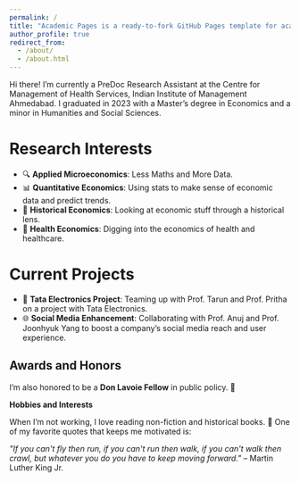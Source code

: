 ```yaml
---
permalink: /
title: "Academic Pages is a ready-to-fork GitHub Pages template for academic personal websites"
author_profile: true
redirect_from: 
  - /about/
  - /about.html
---
```


Hi there! I’m currently a PreDoc Research Assistant at the Centre for Management of Health Services, Indian Institute of Management Ahmedabad. I graduated in 2023 with a Master’s degree in Economics and a minor in Humanities and Social Sciences.

Research Interests
======
- 🔍 **Applied Microeconomics**: Less Maths and More Data.
- 📊 **Quantitative Economics**: Using stats to make sense of economic data and predict trends.
- 📜 **Historical Economics**: Looking at economic stuff through a historical lens.
- 🏥 **Health Economics**: Digging into the economics of health and healthcare.


Current Projects
======
- 🔧 **Tata Electronics Project**: Teaming up with Prof. Tarun and Prof. Pritha on a project with Tata Electronics.
- 🌐 **Social Media Enhancement**: Collaborating with Prof. Anuj and Prof. Joonhyuk Yang to boost a company’s social media reach and user experience.

Awards and Honors
------
I’m also honored to be a **Don Lavoie Fellow** in public policy. 🏅 

**Hobbies and Interests**

When I’m not working, I love reading non-fiction and historical books. 📖 One of my favorite quotes that keeps me motivated is:

*"If you can't fly then run, if you can't run then walk, if you can't walk then crawl, but whatever you do you have to keep moving forward."* – Martin Luther King Jr.
